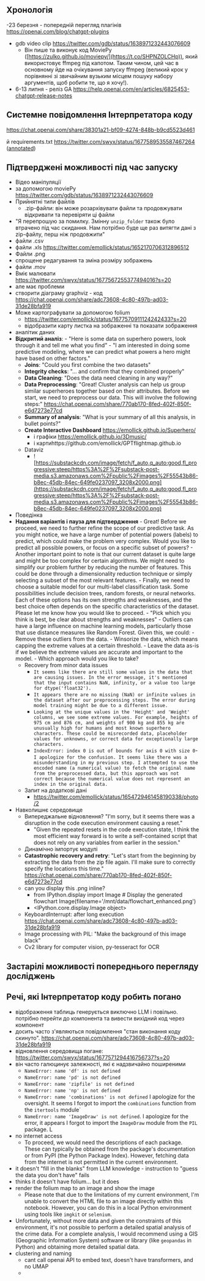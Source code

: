 ## Хронологія
-23 березня - попередній перегляд плагінів https://openai.com/blog/chatgpt-plugins
- gdb video clip https://twitter.com/gdb/status/1638971232443076609
	- Він пише та виконує код MoviePy ([https://zulko.github.io/moviepy/](https://t.co/SHPNZOLCHp)), який використовує ffmpeg під капотом. Таким чином, цей час в основному йде на очікування запуску ffmpeg (великий крок у порівнянні зі звичайним вузьким місцем пошуку набору аргументів, щоб робити те, що я хочу!).
- 6-13 липня - реліз GA https://help.openai.com/en/articles/6825453-chatgpt-release-notes

## Системне повідомлення Інтерпретатора коду

https://chat.openai.com/share/38301a21-bf09-4274-848b-b9cd5523d461

й requirements.txt https://twitter.com/swyx/status/1677589535587467264
([annotated](https://chat.openai.com/share/a4336af0-6faa-4ffb-b5b0-a3bd7ef8f3aa))


## Підтверджені можливості під час запуску

- Відео маніпуляції
- за допомогою moviePy https://twitter.com/gdb/status/1638971232443076609
- Прийнятні типи файлів
	- .zip-файли: він може розархівувати файли та продовжувати відкривати та перевіряти ці файли
- "Я перепрошую за помилку. Змінну `unzip_folder` також було втрачено під час скидання. Нам потрібно буде ще раз витягти дані з zip-файлу, перш ніж продовжити"
- файли .csv
- файли .xls https://twitter.com/emollick/status/1652170706312896512
- Файли .png
- спрощене редагування та зміна розміру зображень
- файли .mov
- Вміє малювати https://twitter.com/swyx/status/1677567255377494016?s=20
- але має проблеми
- створити діаграму graphviz - код https://chat.openai.com/share/adc73608-4c80-497b-ad03-31de28bfa919
- Може картографувати за допомогою folium
	- https://twitter.com/emollick/status/1677570911124242433?s=20
	- відобразити карту листка на зображенні та показати зображення
- аналітик даних
- **Відкритий аналіз**:
		- "Here is some data on superhero powers, look through it and tell me what you find"
		- "I am interested in doing some predictive modeling, where we can predict what powers a hero might have based on other factors."
	- **Joins**: "Could you first combine the two datasets"
	- **Integrity checks**: "... and confirm that they combined properly"
	- **Data Cleaning**: "Does the data need cleaning in any way?"
	- **Data Preprocessing**: "Great! Cluster analysis can help us group similar superheroes together based on their attributes. Before we start, we need to preprocess our data. This will involve the following steps:" https://chat.openai.com/share/770ab170-8fed-402f-850f-e6d7273e77cd
	- **Summary of analysis**: "What is your summary of all this analysis, in bullet points?"
	- **Create Interactive Dashboard** https://emollick.github.io/Superhero/
		- і графіки https://emollick.github.io/3Dmusic/
		- і картиhttps://github.com/emollick/GPTflightmap.github.io
	- Dataviz
		- ![https://substackcdn.com/image/fetch/f_auto,q_auto:good,fl_progressive:steep/https%3A%2F%2Fsubstack-post-media.s3.amazonaws.com%2Fpublic%2Fimages%2F55543b86-b8ec-45db-84ec-649fe0237097_3208x2000.png](https://substackcdn.com/image/fetch/f_auto,q_auto:good,fl_progressive:steep/https%3A%2F%2Fsubstack-post-media.s3.amazonaws.com%2Fpublic%2Fimages%2F55543b86-b8ec-45db-84ec-649fe0237097_3208x2000.png)
- Поведінка
- **Надання варіантів і пауза для підтвердження**
		- Great! Before we proceed, we need to further refine the scope of our predictive task. As you might notice, we have a large number of potential powers (labels) to predict, which could make the problem very complex. Would you like to predict all possible powers, or focus on a specific subset of powers?
		- Another important point to note is that our current dataset is quite large and might be too complex for certain algorithms. We might need to simplify our problem further by reducing the number of features. This could be done through a dimensionality reduction technique or simply selecting a subset of the most relevant features.
		- Finally, we need to choose a suitable model for our multi-label classification task. Some possibilities include decision trees, random forests, or neural networks. Each of these options has its own strengths and weaknesses, and the best choice often depends on the specific characteristics of the dataset. Please let me know how you would like to proceed.
		- "Pick which you think is best, be clear about strengths and weaknesses"
		- Outliers can have a large influence on machine learning models, particularly those that use distance measures like Random Forest. Given this, we could:
			-   Remove these outliers from the data.
			-   Winsorize the data, which means capping the extreme values at a certain threshold.
			-   Leave the data as-is if we believe the extreme values are accurate and important to the model.
		- Which approach would you like to take?
	- Recovery from minor data issues
		- `It seems like there are still some values in the data that are causing issues. In the error message, it's mentioned that the input contains NaN, infinity, or a value too large for dtype('float32').`
		- `It appears there are no missing (NaN) or infinite values in the dataset after our preprocessing steps. The error during model training might be due to a different issue.`
		- `Looking at the unique values in the 'Height' and 'Weight' columns, we see some extreme values. For example, heights of 975 cm and 876 cm, and weights of 900 kg and 855 kg are unusually high for humans and most known superhero characters. These could be misrecorded data, placeholder values for unknowns, or correct data for exceptionally large characters.`
		- `IndexError: index 0 is out of bounds for axis 0 with size 0`-  `I apologize for the confusion. It seems like there was a misunderstanding in my previous step. I attempted to use the encoded name (a numerical value) to fetch the original name from the preprocessed data, but this approach was not correct because the numerical value does not represent an index in the original data.`
	- Запит на додаткові дані
		- https://twitter.com/emollick/status/1654729461458190338/photo/2
- Навколишнє середовище
	- Випереджальне відновлення? "I'm sorry, but it seems there was a disruption in the code execution environment causing a reset."
		- "Given the repeated resets in the code execution state, I think the most efficient way forward is to write a self-contained script that does not rely on any variables from earlier in the session."
	- Динамічно імпортує модулі
	- **Catastrophic recovery and retry**: "Let's start from the beginning by extracting the data from the zip file again. I'll make sure to correctly specify the locations this time." https://chat.openai.com/share/770ab170-8fed-402f-850f-e6d7273e77cd
	- can you display this .png inline?
		- from IPython.display import Image # Display the generated flowchart Image(filename='/mnt/data/flowchart_enhanced.png')
		- <IPython.core.display.Image object>
	- KeyboardInterrupt: after long execution https://chat.openai.com/share/adc73608-4c80-497b-ad03-31de28bfa919
	- Image processing with PIL: "Make the background of this image black"
	- Cv2 library for computer vision, py-tesseract for OCR
	

## Застарілі можливості попереднього перегляду досліджень



## Речі, які Інтерпретатор коду робить погано

- відображення таблиць генерується виключно LLM і повільно. потрібно перейти до компонента та вивести вихідний код через компонент
- досить часто з'являються повідомлення "стан виконання коду скинуто". https://chat.openai.com/share/adc73608-4c80-497b-ad03-31de28bfa919
- відновлення середовища погане: https://twitter.com/swyx/status/1677571294416756737?s=20
- він часто галюцинує залежності, які є надзвичайно поширеними
	- `NameError: name 'df' is not defined`
	- `NameError: name 'pd' is not defined`
	- `NameError: name 'zipfile' is not defined`
	- `NameError: name 'np' is not defined`
	- `NameError: name 'combinations' is not defined` I apologize for the oversight. It seems I forgot to import the `combinations` function from the `itertools` module`
	- `NameError: name 'ImageDraw' is not defined`. I apologize for the error, it appears I forgot to import the `ImageDraw` module from the `PIL` package. L
- no internet access
	- To proceed, we would need the descriptions of each package. These can typically be obtained from the package's documentation or from PyPI (the Python Package Index). However, fetching data from the internet is not permitted in the current environment.
- it doesn't "fill in the blanks" from LLM knowledge - instruction to "guess the data you don't have" fails
- thinks it doesn't have folium... but it does
- render the folium map to an image and show the image
	- Please note that due to the limitations of my current environment, I'm unable to convert the HTML file to an image directly within this notebook. However, you can do this in a local Python environment using tools like `imgkit` or `selenium`.
- Unfortunately, without more data and given the constraints of this environment, it's not possible to perform a detailed spatial analysis of the crime data. For a complete analysis, I would recommend using a GIS (Geographic Information System) software or library (like `geopandas` in Python) and obtaining more detailed spatial data.
- clustering and naming
	- cant call openai API to embed text, doesn't have transformers, and no UMAP
	- 
